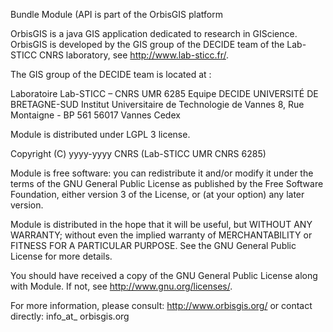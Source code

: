 Bundle Module (API is part of the OrbisGIS platform

OrbisGIS is a java GIS application dedicated to research in GIScience.
OrbisGIS is developed by the GIS group of the DECIDE team of the
Lab-STICC CNRS laboratory, see <http://www.lab-sticc.fr/>.

The GIS group of the DECIDE team is located at :

Laboratoire Lab-STICC – CNRS UMR 6285
Equipe DECIDE
UNIVERSITÉ DE BRETAGNE-SUD
Institut Universitaire de Technologie de Vannes
8, Rue Montaigne - BP 561 56017 Vannes Cedex

Module is distributed under LGPL 3 license.

Copyright (C) yyyy-yyyy CNRS (Lab-STICC UMR CNRS 6285)


Module is free software: you can redistribute it and/or modify it under the
terms of the GNU General Public License as published by the Free Software
Foundation, either version 3 of the License, or (at your option) any later
version.

Module is distributed in the hope that it will be useful, but WITHOUT ANY
WARRANTY; without even the implied warranty of MERCHANTABILITY or FITNESS FOR
A PARTICULAR PURPOSE. See the GNU General Public License for more details.

You should have received a copy of the GNU General Public License along with
Module. If not, see <http://www.gnu.org/licenses/>.

For more information, please consult: <http://www.orbisgis.org/>
or contact directly:
info_at_ orbisgis.org
